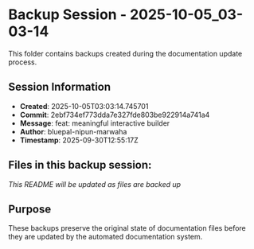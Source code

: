 # Backup Session - 2025-10-05_03-03-14

This folder contains backups created during the documentation update process.

## Session Information
- **Created**: 2025-10-05T03:03:14.745701
- **Commit**: 2ebf734ef773dda7e327fde803be922914a741a4
- **Message**: feat: meaningful interactive builder
- **Author**: bluepal-nipun-marwaha
- **Timestamp**: 2025-09-30T12:55:17Z

## Files in this backup session:
*This README will be updated as files are backed up*

## Purpose
These backups preserve the original state of documentation files before they are updated by the automated documentation system.
